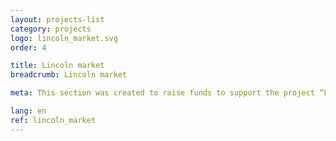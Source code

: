 ```yaml
---
layout: projects-list
category: projects
logo: lincoln_market.svg
order: 4

title: Lincoln market
breadcrumb: Lincoln market

meta: This section was created to raise funds to support the project “Lincoln&nbsp;virus”.

lang: en
ref: lincoln_market
---
```

